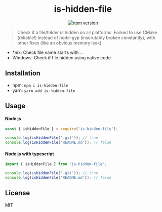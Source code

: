 <div align="center">

# is-hidden-file

[![npm version](https://img.shields.io/badge/dynamic/json?color=317EFB&logo=npm&style=for-the-badge&label=Version&query=version&url=https%3A%2F%2Funpkg.com%2Fis-hidden-file%40latest%2Fpackage.json)](https://www.npmjs.com/package/@freik/is-hidden-file)

</div>

> Check if a file/folder is hidden on all platforms. Forked to use CMake
> (reliable!) instead of node-gyp (inscrutably broken constantly), with other
> fixes (like an obvious memory leak)

- \*nix: Check file name starts with `.`.
- Windows: Check if file hidden using native code.

## Installation

- npm: `npm i is-hidden-file`
- yarn: `yarn add is-hidden-file`

## Usage

#### Node js

```js
const { isHiddenFile } = require('is-hidden-file');

console.log(isHiddenFile('.git')); // true
console.log(isHiddenFile('README.md')); // false
```

#### Node js with typescript

```ts
import { isHiddenFile } from 'is-hidden-file';

console.log(isHiddenFile('.git')); // true
console.log(isHiddenFile('README.md')); // false
```

## License

MIT
